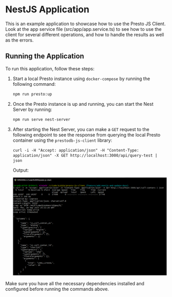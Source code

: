 # NestJS Application

This is an example application to showcase how to use the Presto JS Client. Look at the app service file (src/app/app.service.ts) to see how to use the client for several different operations, and how to handle the results as well as the errors.

## Running the Application

To run this application, follow these steps:

1. Start a local Presto instance using `docker-compose` by running the following command:

   ```bash
   npm run presto:up
   ```

2. Once the Presto instance is up and running, you can start the Nest Server by running:

   ```bash
   npm run serve nest-server
   ```

3. After starting the Nest Server, you can make a `GET` request to the following endpoint to see the response from querying the local Presto container using the `prestodb-js-client` library:

   ```
   curl -i -H "Accept: application/json" -H "Content-Type: application/json" -X GET http://localhost:3000/api/query-test | json
   ```

   Output:

   ![Alt text](image.png)

Make sure you have all the necessary dependencies installed and configured before running the commands above.
